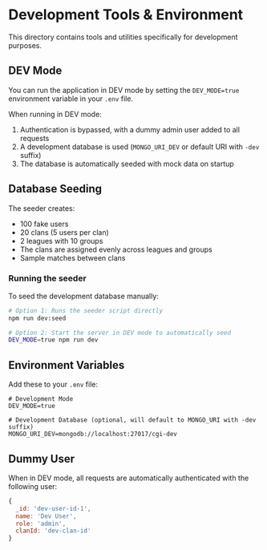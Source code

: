 # Development Tools & Environment

This directory contains tools and utilities specifically for development purposes.

## DEV Mode

You can run the application in DEV mode by setting the `DEV_MODE=true` environment variable in your `.env` file. 

When running in DEV mode:

1. Authentication is bypassed, with a dummy admin user added to all requests
2. A development database is used (`MONGO_URI_DEV` or default URI with `-dev` suffix)
3. The database is automatically seeded with mock data on startup

## Database Seeding

The seeder creates:
- 100 fake users
- 20 clans (5 users per clan)
- 2 leagues with 10 groups
- The clans are assigned evenly across leagues and groups
- Sample matches between clans

### Running the seeder

To seed the development database manually:

```bash
# Option 1: Runs the seeder script directly
npm run dev:seed

# Option 2: Start the server in DEV mode to automatically seed
DEV_MODE=true npm run dev
```

## Environment Variables

Add these to your `.env` file:

```
# Development Mode
DEV_MODE=true

# Development Database (optional, will default to MONGO_URI with -dev suffix)
MONGO_URI_DEV=mongodb://localhost:27017/cgi-dev
```

## Dummy User

When in DEV mode, all requests are automatically authenticated with the following user:

```javascript
{
  _id: 'dev-user-id-1',
  name: 'Dev User',
  role: 'admin',
  clanId: 'dev-clan-id'
}
``` 
